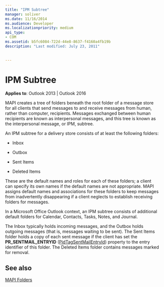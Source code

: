 ```yaml
---
title: "IPM Subtree"
manager: soliver
ms.date: 11/16/2014
ms.audience: Developer
ms.localizationpriority: medium
api_type:
- COM
ms.assetid: b5fc6084-722d-44e8-8637-f4160a4fb19b
description: "Last modified: July 23, 2011"
 
 
---
```


# IPM Subtree

  
  
**Applies to**: Outlook 2013 | Outlook 2016 
  
MAPI creates a tree of folders beneath the root folder of a message store for all clients that send messages to and receive messages from human, rather than computer, recipients. Messages exchanged between human recipients are known as interpersonal messages, and this tree is known as the interpersonal message, or IPM, subtree. 
  
An IPM subtree for a delivery store consists of at least the following folders:
  
- Inbox
    
- Outbox
    
- Sent Items
    
- Deleted Items
    
These are the default names and roles for each of these folders; a client can specify its own names if the default names are not appropriate. MAPI assigns default names and associations for these folders to keep messages from inadvertently disappearing if a client neglects to establish receiving folders for messages. 
  
In a Microsoft Office Outlook context, an IPM subtree consists of additional default folders for Calendar, Contacts, Tasks, Notes, and Journal.
  
The Inbox typically holds incoming messages, and the Outbox holds outgoing messages (that is, messages waiting to be sent). The Sent Items folder holds a copy of each sent message if the client has set the **PR_SENTMAIL_ENTRYID** ([PidTagSentMailEntryId](pidtagsentmailentryid-canonical-property.md)) property to the entry identifier of this folder. The Deleted Items folder contains messages marked for removal. 
  
## See also



[MAPI Folders](mapi-folders.md)

